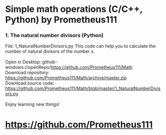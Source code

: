 # Simple math operations (C/C++, Python) by Prometheus111

### 1. The natural number divisors (Python)
File: 1_NaturalNumberDivisors.py
This code can help you to calculate the number of natural divisors of the number x. \
\
Open in Desktop: github-windows://openRepo/https://github.com/Prometheus111/Math \
Download repository: https://github.com/Prometheus111/Math/archive/master.zip \
Download source code: https://github.com/Prometheus111/Math/blob/master/1_NaturalNumberDivisors.py \
\
Enjoy learning new things! 
# https://github.com/Prometheus111 
